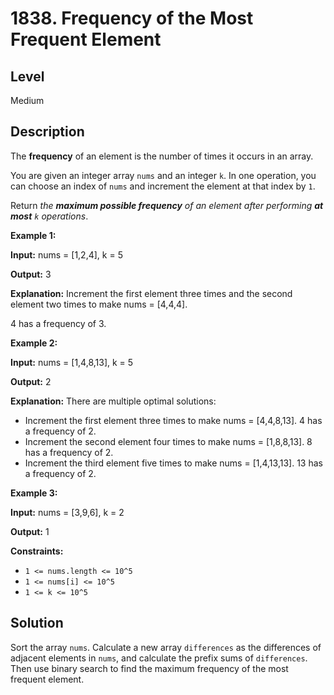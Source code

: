 # 1838. Frequency of the Most Frequent Element
## Level
Medium

## Description
The **frequency** of an element is the number of times it occurs in an array.

You are given an integer array `nums` and an integer `k`. In one operation, you can choose an index of `nums` and increment the element at that index by `1`.

Return *the **maximum possible frequency** of an element after performing **at most** `k` operations*.

**Example 1:**

**Input:** nums = [1,2,4], k = 5

**Output:** 3

**Explanation:** Increment the first element three times and the second element two times to make nums = [4,4,4].

4 has a frequency of 3.

**Example 2:**

**Input:** nums = [1,4,8,13], k = 5

**Output:** 2

**Explanation:** There are multiple optimal solutions:
- Increment the first element three times to make nums = [4,4,8,13]. 4 has a frequency of 2.
- Increment the second element four times to make nums = [1,8,8,13]. 8 has a frequency of 2.
- Increment the third element five times to make nums = [1,4,13,13]. 13 has a frequency of 2.

**Example 3:**

**Input:** nums = [3,9,6], k = 2

**Output:** 1

**Constraints:**

* `1 <= nums.length <= 10^5`
* `1 <= nums[i] <= 10^5`
* `1 <= k <= 10^5`

## Solution
Sort the array `nums`. Calculate a new array `differences` as the differences of adjacent elements in `nums`, and calculate the prefix sums of `differences`. Then use binary search to find the maximum frequency of the most frequent element.
